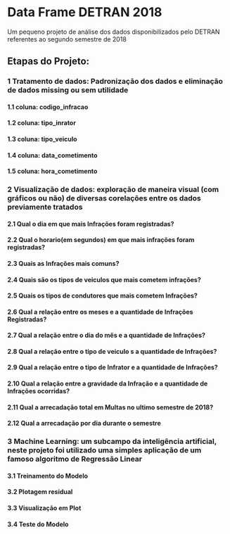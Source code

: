 # Data Frame DETRAN 2018
Um pequeno projeto de análise dos dados disponibilizados pelo DETRAN referentes ao segundo semestre de 2018

## Etapas do Projeto:

### 1 Tratamento de dados: Padronização dos dados e eliminação de dados missing ou sem utilidade

  #### 1.1 coluna: codigo_infracao
  #### 1.2 coluna: tipo_inrator
  #### 1.3 coluna: tipo_veiculo
  #### 1.4 coluna: data_cometimento
  #### 1.5 coluna: hora_cometimento

### 2 Visualização de dados: exploração de maneira visual (com gráficos ou não) de diversas corelações entre os dados previamente tratados

#### 2.1 Qual o dia em que mais Infrações foram registradas?
#### 2.2 Qual o horario(em segundos) em que mais infrações foram registradas?
#### 2.3 Quais as Infrações mais comuns?
#### 2.4 Quais são os tipos de veiculos que mais cometem infrações?
#### 2.5 Quais os tipos de condutores que mais cometem Infrações?
#### 2.6 Qual a relação entre os meses e a quantidade de Infrações Registradas?
#### 2.7 Qual a relação entre o dia do mês e a quantidade de Infrações?
#### 2.8 Qual a relação entre o tipo de veiculo s a quantidade de Infrações?
#### 2.9 Qual a relação entre o tipo de Infrator e a quantidade de Infrações?
#### 2.10 Qual a relação entre a gravidade da Infração e a quantidade de Infrações ocorridas?
#### 2.11 Qual a arrecadação total em Multas no ultimo semestre de 2018?
#### 2.12 Qual a arrecadação por dia durante o semestre

### 3 Machine Learning: um subcampo da inteligência artificial, neste projeto foi utilizado uma simples aplicação de um famoso algoritmo de Regressão Linear

#### 3.1 Treinamento do Modelo 
#### 3.2 Plotagem residual
#### 3.3 Visualização em Plot 
#### 3.4 Teste do Modelo

